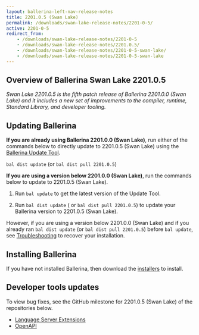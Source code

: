 ```yaml
---
layout: ballerina-left-nav-release-notes
title: 2201.0.5 (Swan Lake) 
permalink: /downloads/swan-lake-release-notes/2201-0-5/
active: 2201-0-5
redirect_from: 
    - /downloads/swan-lake-release-notes/2201-0-5
    - /downloads/swan-lake-release-notes/2201.0.5/
    - /downloads/swan-lake-release-notes/2201-0-5-swan-lake/
    - /downloads/swan-lake-release-notes/2201-0-5-swan-lake
---
```


## Overview of Ballerina Swan Lake 2201.0.5

<em>Swan Lake 2201.0.5 is the fifth patch release of Ballerina 2201.0.0 (Swan Lake) and it includes a new set of improvements to the compiler, runtime, Standard Library, and developer tooling.</em> 

## Updating Ballerina

**If you are already using Ballerina 2201.0.0 (Swan Lake)**, run either of the commands below to directly update to 2201.0.5 (Swan Lake) using the [Ballerina Update Tool](/learn/update-tool/).

`bal dist update` (or `bal dist pull 2201.0.5`)

**If you are using a version below 2201.0.0 (Swan Lake)**, run the commands below to update to 2201.0.5 (Swan Lake).

1. Run `bal update` to get the latest version of the Update Tool.

2. Run `bal dist update` ( or `bal dist pull 2201.0.5`) to update your Ballerina version to 2201.0.5 (Swan Lake).

However, if you are using a version below 2201.0.0 (Swan Lake) and if you already ran `bal dist update` (or `bal dist pull 2201.0.5`) before `bal update`, see [Troubleshooting](/downloads/swan-lake-release-notes/swan-lake-2201.0.0/#troubleshooting) to recover your installation.

## Installing Ballerina

If you have not installed Ballerina, then download the [installers](/downloads/#swanlake) to install.

## Developer tools updates

To view bug fixes, see the GitHub milestone for 2201.0.5 (Swan Lake) of the repositories below.

- [Language Server Extensions](https://github.com/ballerina-platform/ballerina-lang/issues?q=is%3Aissue+label%3ATeam%2FLanguageServer%2FExtensions+label%3AType%2FBug+is%3Aclosed+milestone%3A2201.0.5)
- [OpenAPI](https://github.com/ballerina-platform/openapi-tools/issues?q=is%3Aissue+milestone%3A%22Swan+Lake+2201.0.5%22+is%3Aclosed+label%3AType%2FBug)

<!-- <style>.cGitButtonContainer, .cBallerinaTocContainer {display:none;}</style> -->

